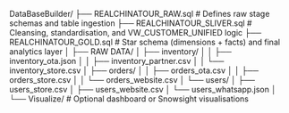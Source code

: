DataBaseBuilder/
├── REALCHINATOUR_RAW.sql       # Defines raw stage schemas and table ingestion
├── REALCHINATOUR_SLIVER.sql    # Cleansing, standardisation, and VW_CUSTOMER_UNIFIED logic
├── REALCHINATOUR_GOLD.sql      # Star schema (dimensions + facts) and final analytics layer
│
├── RAW DATA/
│   ├── inventory/
│   │   ├── inventory_ota.json
│   │   ├── inventory_partner.csv
│   │   └── inventory_store.csv
│   ├── orders/
│   │   ├── orders_ota.csv
│   │   ├── orders_store.csv
│   │   └── orders_website.csv
│   └── users/
│       ├── users_store.csv
│       ├── users_website.csv
│       └── users_whatsapp.json
│
└── Visualize/                   # Optional dashboard or Snowsight visualisations
